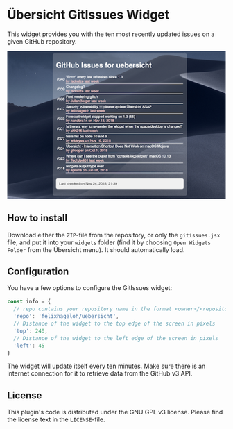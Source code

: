 # Übersicht GitIssues Widget

This widget provides you with the ten most recently updated issues on a given GitHub repository.

![Screenshot](screenshot.png)

## How to install

Download either the `ZIP`-file from the repository, or only the `gitissues.jsx` file, and put it into your `widgets` folder (find it by choosing `Open Widgets Folder` from the Übersicht menu). It should automatically load.

## Configuration

You have a few options to configure the GitIssues widget:

```javascript
const info = {
  // repo contains your repository name in the format <owner>/<repository>
  'repo': 'felixhageloh/uebersicht',
  // Distance of the widget to the top edge of the screen in pixels
  'top': 240,
  // Distance of the widget to the left edge of the screen in pixels
  'left': 45
}
```

The widget will update itself every ten minutes. Make sure there is an internet connection for it to retrieve data from the GitHub v3 API.

## License

This plugin's code is distributed under the GNU GPL v3 license. Please find the license text in the `LICENSE`-file.
